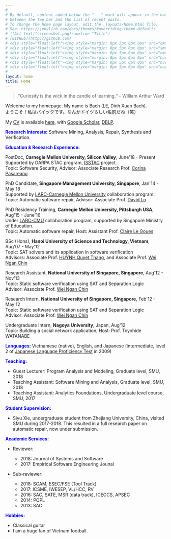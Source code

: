 ```yaml
---
#
# By default, content added below the "---" mark will appear in the home page
# between the top bar and the list of recent posts.
# To change the home page layout, edit the _layouts/home.html file.
# See: https://jekyllrb.com/docs/themes/#overriding-theme-defaults
# ![Alt text](screenshot.png?raw=true "Title")
# [GitHub](http://github.com)
# <div style="float:left"><img style="margin: 0px 5px 0px 0px" src="cmu.png" width="70" height="70"/></div>
# <div style="float:left"><img style="margin: 0px 5px 0px 0px" src="smu.jpg" width="70" height="70"/></div>
# <div style="float:left"><img style="margin: 0px 5px 0px 0px" src="cmu.png" width="70" height="70"/></div> 
# <div style="float:left"><img style="margin: 0px 5px 0px 0px" src="hust.png" width="70" height="70"/></div>
# <div style="float:left"><img style="margin: 0px 5px 0px 0px" src="nus.jpg" width="70" height="70"/></div>
# <div style="float:left"><img style="margin: 0px 5px 0px 0px" src="nagoya.jpeg" width="70" height="70"/></div> 
#
layout: home
title: Home
--- 
```


> “Curiosity is the wick in the candle of learning.“  - William Arthur Ward

Welcome to my homepage. My name is Bach (LE, Dinh Xuan Bach).  
ようこそ！私はバイックです。なんかドイツらしい名前だね（笑）
                                       
My [CV](https://drive.google.com/file/d/0B0IKIOXrT2Q4UFhRZHh6a2c3dkk/view) is available [here](https://drive.google.com/file/d/0B0IKIOXrT2Q4UFhRZHh6a2c3dkk/view),  with [Google Scholar](https://scholar.google.com.sg/citations?user=AUJWzE8AAAAJ&hl=en), [DBLP](http://dblp.uni-trier.de/pers/hd/l/Le:Xuan=Bach_D=).

<span style="color:blue" style="text-decoration:underline">**Research Interests:**</span> Software Mining, Analysis, Repair, Synthesis and Verification.

<span style="color:blue" style="text-decoration:underline">**Education & Research Experience:**</span> 

PostDoc, **Carnegie Mellon University, Silicon Valley**, June'18 - Present  
Supported by DARPA STAC program, [ISSTAC](http://sv.cmu.edu/research/cybersecurity/ISSTAC.html) project.  
Topic: Software Security, Advisor: Associate Research Prof. [Corina Pasareanu](https://scholar.google.com/citations?user=pwIuivQAAAAJ&hl=en)
 
PhD Candidate, **Singapore Management University, Singapore**, Jan'14 - May'18  
Supported by [LARC-Carnegie Mellon University](https://larc.smu.edu.sg/) collaboration program.  
Topic: Automatic software repair, Advisor: Associate Prof. [David Lo](https://scholar.google.com/citations?user=Ra4bt-oAAAAJ&hl=en)

PhD Residency Training, **Carnegie Mellon University, Pittsburgh USA**, Aug'15 - June'16  
Under [LARC-CMU](https://larc.smu.edu.sg/) collaboration program, supported by Singapore Ministry of Education.  
Topic: Automatic software repair, Host: Assistant Prof. [Claire Le Goues](https://scholar.google.com/citations?user=Cmr9ljkAAAAJ&hl=en)
 
BSc (Hons), **Hanoi University of Science and Technology, Vietnam**, Aug'07 - May'12  
Topic: SAT solvers and its application in software verification  
Advisors: Associate Prof. [HUYNH Quyet Thang](https://soict.hust.edu.vn/en/index.php/our_team/psg-ts-huynh-quyet-thang/), and Associate Prof. [Wei Ngan Chin](https://scholar.google.com/citations?user=DO2x-J0AAAAJ&hl=en)
 
Research Assistant, **National University of Singapore, Singapore**, Aug'12 - Nov'13  
Topic: Static software verification using SAT and Separation Logic  
Advisor: Associate Prof. [Wei Ngan Chin](https://scholar.google.com/citations?user=DO2x-J0AAAAJ&hl=en)
 
Research Intern, **National University of Singapore, Singapore**, Feb'12 - May'12  
Topic: Static software verification using SAT and Separation Logic  
Advisor:  Associate Prof. [Wei Ngan Chin](https://scholar.google.com/citations?user=DO2x-J0AAAAJ&hl=en)

Undergraduate Intern, **Nagoya University**, Japan, Aug'12  
Topic: Building a social network application, Host:  Prof. Toyohide WATANABE  

<span style="color:blue" style="text-decoration:underline">**Languages:**</span> Vietnamese (native), English, and Japanese (intermediate, level 2 of [Japanese Language Proficiency Test](https://www.jlpt.jp/e/about/levelsummary.html) in 2009)

<span style="color:blue" style="text-decoration:underline">**Teaching:**</span> 
- Guest Lecturer: Program Analysis and Modeling, Graduate level, SMU, 2018
- Teaching Assistant: Software Mining and Analysis, Graduate level, SMU, 2018
- Teaching Assistant: Analytics Foundations, Undergraduate level course, SMU, 2017

<span style="color:blue" style="text-decoration:underline">**Student Supervision:**</span> 
- Siyu Xie, undergraduate student from Zhejiang University, China, visited SMU during 2017-2018. 
  This resulted in a full research paper on automatic repair, now under submission. 

<span style="color:blue" style="text-decoration:underline">**Academic Services:**</span> 

* Reviewer: 
	- 2018: Journal of Systems and Software
	- 2017: Empirical Software Engineering Jounal

* Sub-reviewer:
	- 2018: SCAM, ESEC/FSE (Tool Track)
	- 2017: ICSME, IWESEP, VL/HCC, RV
	- 2016: SAC, SATE, MSR (data track), ICECCS, APSEC
	- 2014: POPL
	- 2013: SAC

<span style="color:blue" style="text-decoration:underline">**Hobbies:**</span> 
- Classical guitar
- I am a huge fan of Vietnam football.


